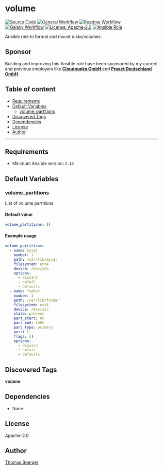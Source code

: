 # volume

[![Source Code](https://img.shields.io/badge/github-source%20code-blue?logo=github&logoColor=white)](https://github.com/rolehippie/volume)
[![General Workflow](https://github.com/rolehippie/volume/actions/workflows/general.yml/badge.svg)](https://github.com/rolehippie/volume/actions/workflows/general.yml)
[![Readme Workflow](https://github.com/rolehippie/volume/actions/workflows/docs.yml/badge.svg)](https://github.com/rolehippie/volume/actions/workflows/docs.yml)
[![Galaxy Workflow](https://github.com/rolehippie/volume/actions/workflows/galaxy.yml/badge.svg)](https://github.com/rolehippie/volume/actions/workflows/galaxy.yml)
[![License: Apache-2.0](https://img.shields.io/github/license/rolehippie/volume)](https://github.com/rolehippie/volume/blob/master/LICENSE)
[![Ansible Role](https://img.shields.io/badge/role-rolehippie.volume-blue)](https://galaxy.ansible.com/rolehippie/volume)

Ansible role to format and mount disks/volumes.

## Sponsor

Building and improving this Ansible role have been sponsored by my current and previous employers like **[Cloudpunks GmbH](https://cloudpunks.de)** and **[Proact Deutschland GmbH](https://www.proact.eu)**.

## Table of content

- [Requirements](#requirements)
- [Default Variables](#default-variables)
  - [volume_partitions](#volume_partitions)
- [Discovered Tags](#discovered-tags)
- [Dependencies](#dependencies)
- [License](#license)
- [Author](#author)

---

## Requirements

- Minimum Ansible version: `2.10`

## Default Variables

### volume_partitions

List of volume partitions

#### Default value

```YAML
volume_partitions: []
```

#### Example usage

```YAML
volume_partitions:
  - name: mysql
    number: 1
    path: /var/lib/mysql
    filesystem: ext4
    device: /dev/sdb
    options:
      - discard
      - nofail
      - defaults
  - name: foobar
    number: 1
    path: /var/lib/foobar
    filesystem: ext4
    device: /dev/sdc
    state: present
    part_start: 0%
    part_end: 100%
    part_type: primary
    unit: %
    flags: []
    options:
      - discard
      - nofail
      - defaults
```

## Discovered Tags

**_volume_**


## Dependencies

- None

## License

Apache-2.0

## Author

[Thomas Boerger](https://github.com/tboerger)
